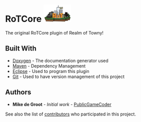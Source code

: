 # RoTCore ![Logo](./logo.png)

The original RoTCore plugin of Realm of Towny!

## Built With

* [Doxygen](http://www.stack.nl/~dimitri/doxygen/) - The documentation generator used
* [Maven](https://maven.apache.org/) - Dependency Management
* [Eclipse](https://www.eclipse.org/) - Used to program this plugin
* [Git](https://git-scm.com/) - Used to have version management of this project

## Authors

* **Mike de Groot** - *Initial work* - [PublicGameCoder](https://github.com/PublicGameCoder)

See also the list of [contributors](https://github.com/RealmOfTowny-Devs/RoTCore/contributors) who participated in this project.
